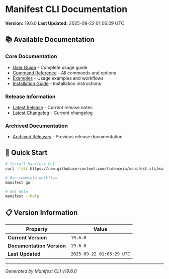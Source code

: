 # Manifest CLI Documentation

**Version:** 19.6.0
**Last Updated:** 2025-09-22 01:06:29 UTC

## 📚 Available Documentation

### Core Documentation
- [User Guide](USER_GUIDE.md) - Complete usage guide
- [Command Reference](COMMAND_REFERENCE.md) - All commands and options
- [Examples](EXAMPLES.md) - Usage examples and workflows
- [Installation Guide](INSTALLATION.md) - Installation instructions

### Release Information
- [Latest Release](RELEASE_v19.6.0.md) - Current release notes
- [Latest Changelog](CHANGELOG_v19.6.0.md) - Current changelog

### Archived Documentation
- [Archived Releases](zArchive/) - Previous release documentation

## 🚀 Quick Start

```bash
# Install Manifest CLI
curl -fsSL https://raw.githubusercontent.com/fidenceio/manifest.cli/main/install-cli.sh | bash

# Run complete workflow
manifest go

# Get help
manifest --help
```

## 📋 Version Information

| Property | Value |
|----------|-------|
| **Current Version** | `19.6.0` |
| **Documentation Version** | `19.6.0` |
| **Last Updated** | `2025-09-22 01:06:29 UTC` |

---
*Generated by Manifest CLI v19.6.0*
